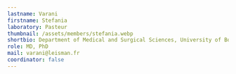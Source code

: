 ```yaml
---
lastname: Varani
firstname: Stefania
laboratory: Pasteur
thumbnail: /assets/members/stefania.webp
shortbio: Department of Medical and Surgical Sciences, University of Bologna, Bologna, Italy Associate Professor at the University of Bologna from 2018. She is currently teaching in courses at the School of Medicine, University of Bologna, including Microbiology, Clinical Microbiology, Parasitology, Tropical Infections and Travel Medicine. The research activity focuses on epidemiological aspects, diagnosis and pathogenesis of parasitic infections, in particular human leishmaniasis
role: MD, PhD
mail: varani@leisman.fr
coordinator: false
---
```

